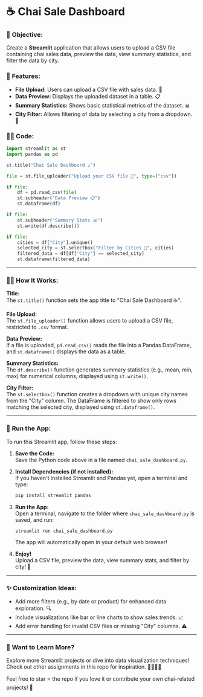 # ☕ **Chai Sale Dashboard**

### 🎯 **Objective:**
Create a **Streamlit** application that allows users to upload a CSV file containing chai sales data, preview the data, view summary statistics, and filter the data by city.

### 🔑 **Features:**
- **File Upload:** Users can upload a CSV file with sales data. 📂
- **Data Preview:** Displays the uploaded dataset in a table. 📋
- **Summary Statistics:** Shows basic statistical metrics of the dataset. 📊
- **City Filter:** Allows filtering of data by selecting a city from a dropdown. 🌆

### 🧑‍💻 **Code:**

```python
import streamlit as st
import pandas as pd

st.title("Chai Sale Dashboard ☕")

file = st.file_uploader("Upload your CSV file 📂", type=["csv"])

if file:
    df = pd.read_csv(file)
    st.subheader("Data Preview 📋")
    st.dataframe(df)

if file:
    st.subheader("Summary Stats 📊")
    st.write(df.describe())

if file:
    cities = df["City"].unique()
    selected_city = st.selectbox("Filter by Cities 🌆", cities)
    filtered_data = df[df["City"] == selected_city]
    st.dataframe(filtered_data)
```

---

### 🧑‍💻 **How It Works:**

**Title:**  
The `st.title()` function sets the app title to "Chai Sale Dashboard ☕".

**File Upload:**  
The `st.file_uploader()` function allows users to upload a CSV file, restricted to `.csv` format.

**Data Preview:**  
If a file is uploaded, `pd.read_csv()` reads the file into a Pandas DataFrame, and `st.dataframe()` displays the data as a table.

**Summary Statistics:**  
The `df.describe()` function generates summary statistics (e.g., mean, min, max) for numerical columns, displayed using `st.write()`.

**City Filter:**  
The `st.selectbox()` function creates a dropdown with unique city names from the "City" column. The DataFrame is filtered to show only rows matching the selected city, displayed using `st.dataframe()`.

---

### 🚀 **Run the App:**

To run this Streamlit app, follow these steps:

1. **Save the Code:**  
   Save the Python code above in a file named `chai_sale_dashboard.py`.

2. **Install Dependencies (if not installed):**  
   If you haven't installed Streamlit and Pandas yet, open a terminal and type:

   ```bash
   pip install streamlit pandas
   ```

3. **Run the App:**  
   Open a terminal, navigate to the folder where `chai_sale_dashboard.py` is saved, and run:

   ```bash
   streamlit run chai_sale_dashboard.py
   ```

   The app will automatically open in your default web browser!

4. **Enjoy!**  
   Upload a CSV file, preview the data, view summary stats, and filter by city! 🌟

---

### ✨ **Customization Ideas:**
- Add more filters (e.g., by date or product) for enhanced data exploration. 🔍
- Include visualizations like bar or line charts to show sales trends. 📈
- Add error handling for invalid CSV files or missing "City" columns. ⚠️

---

### 💬 **Want to Learn More?**
Explore more Streamlit projects or dive into data visualization techniques! Check out other assignments in this repo for inspiration. 👩‍💻👨‍💻

Feel free to star ⭐ the repo if you love it or contribute your own chai-related projects! 🚀
